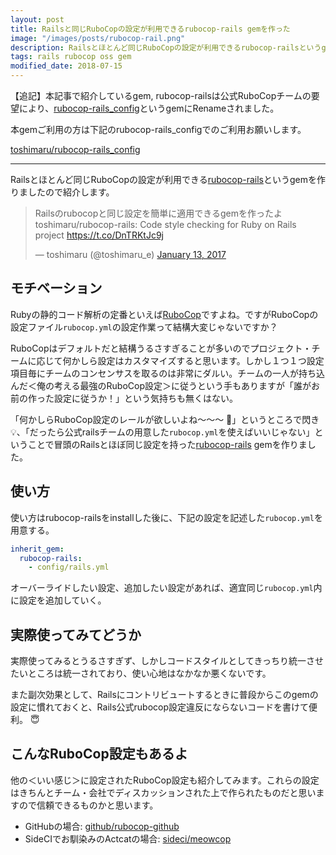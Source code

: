 ```yaml
---
layout: post
title: Railsと同じRuboCopの設定が利用できるrubocop-rails gemを作った
image: "/images/posts/rubocop-rail.png"
description: Railsとほとんど同じRuboCopの設定が利用できるrubocop-railsというgemを作りましたので紹介します。 【追記】本記事で紹介しているgem, rubocop-railsは公式RuboCopチームの要望により、rubocop-rails_configというgemにRenameされました。
tags: rails rubocop oss gem
modified_date: 2018-07-15
---
```


【追記】本記事で紹介しているgem, rubocop-railsは公式RuboCopチームの要望により、[rubocop-rails_config](https://github.com/toshimaru/rubocop-rails_config)というgemにRenameされました。

本gemご利用の方は下記のrubocop-rails_configでのご利用お願いします。

[toshimaru/rubocop-rails_config](https://github.com/toshimaru/rubocop-rails_config)

---

Railsとほとんど同じRuboCopの設定が利用できる[rubocop-rails](https://github.com/toshimaru/rubocop-rails)というgemを作りましたので紹介します。

<blockquote class="twitter-tweet" data-lang="en"><p lang="ja" dir="ltr">Railsのrubocopと同じ設定を簡単に適用できるgemを作ったよ<br>toshimaru/rubocop-rails: Code style checking for Ruby on Rails project <a href="https://t.co/DnTRKtJc9j">https://t.co/DnTRKtJc9j</a></p>&mdash; toshimaru (@toshimaru_e) <a href="https://twitter.com/toshimaru_e/status/819931180304715776?ref_src=twsrc%5Etfw">January 13, 2017</a></blockquote>

## モチベーション

Rubyの静的コード解析の定番といえば[RuboCop](https://github.com/bbatsov/rubocop)ですよね。ですがRuboCopの設定ファイル`rubocop.yml`の設定作業って結構大変じゃないですか？

RuboCopはデフォルトだと結構うるさすぎることが多いのでプロジェクト・チームに応じて何かしら設定はカスタマイズすると思います。しかし１つ１つ設定項目毎にチームのコンセンサスを取るのは非常にダルい。チームの一人が持ち込んだ＜俺の考える最強のRuboCop設定＞に従うという手もありますが「誰がお前の作った設定に従うか！」という気持ちも無くはない。

「何かしらRuboCop設定のレールが欲しいよね〜〜〜 :railway_car:」というところで閃き:bulb:、「だったら公式railsチームの用意した`rubocop.yml`を使えばいいじゃない」ということで冒頭のRailsとほぼ同じ設定を持った[rubocop-rails](https://github.com/toshimaru/rubocop-rails) gemを作りました。

## 使い方

使い方はrubocop-railsをinstallした後に、下記の設定を記述した`rubocop.yml`を用意する。

```yml
inherit_gem:
  rubocop-rails:
    - config/rails.yml
```

オーバーライドしたい設定、追加したい設定があれば、適宜同じ`rubocop.yml`内に設定を追加していく。

## 実際使ってみてどうか

実際使ってみるとうるさすぎず、しかしコードスタイルとしてきっちり統一させたいところは統一されており、使い心地はなかなか悪くないです。

また副次効果として、Railsにコントリビュートするときに普段からこのgemの設定に慣れておくと、Rails公式rubocop設定違反にならないコードを書けて便利。 :innocent:

## こんなRuboCop設定もあるよ

他の＜いい感じ＞に設定されたRuboCop設定も紹介してみます。これらの設定はきちんとチーム・会社でディスカッションされた上で作られたものだと思いますので信頼できるものかと思います。

- GitHubの場合: [github/rubocop-github](https://github.com/github/rubocop-github)
- SideCIでお馴染みのActcatの場合: [sideci/meowcop](https://github.com/sideci/meowcop)

